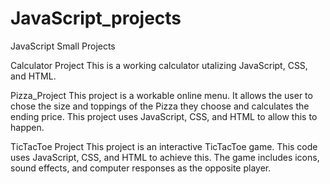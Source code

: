 # JavaScript_projects
JavaScript Small Projects

Calculator Project
This is a working calculator utalizing JavaScript, CSS, and HTML. 

Pizza_Project
This project is a workable online menu. It allows the user to chose the size and toppings of the Pizza they choose and calculates the ending price.
This project uses JavaScript, CSS, and HTML to allow this to happen.

TicTacToe Project
This project is an interactive TicTacToe game. This code uses JavaScript, CSS, and HTML to achieve this. The game includes icons, sound effects,
and computer responses as the opposite player. 
